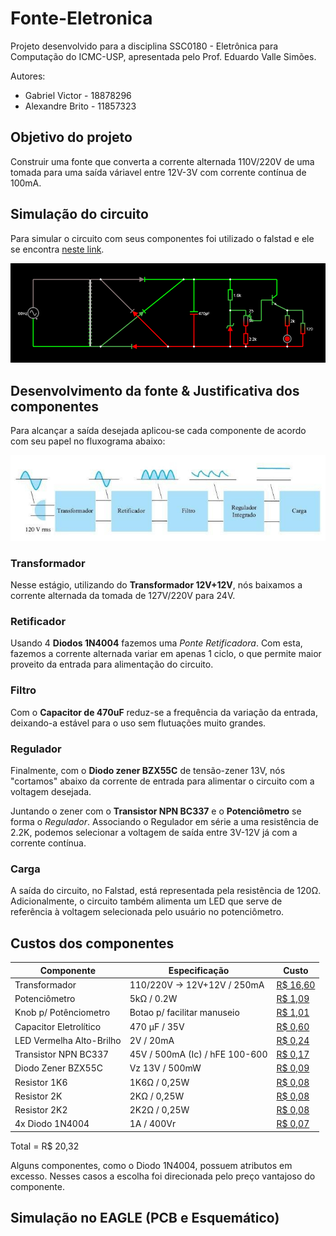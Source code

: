 # Fonte-Eletronica
Projeto desenvolvido para a disciplina SSC0180 - Eletrônica para Computação do ICMC-USP, apresentada pelo Prof. Eduardo Valle Simões.

Autores:
-   Gabriel Victor - 18878296
-   Alexandre Brito - 11857323

## Objetivo do projeto
Construir uma fonte que converta a corrente alternada 110V/220V de uma tomada para uma saída váriavel entre 12V-3V com corrente contínua de 100mA.

## Simulação do circuito
Para simular o circuito com seus componentes foi utilizado o falstad e ele se encontra [neste link](http://tinyurl.com/ydbdvrwy).

[![diagrama do circuito no falstad](/imgs/fonte-falstad.png "Simulação no Falstad")](http://tinyurl.com/ydbdvrwy)

## Desenvolvimento da fonte & Justificativa dos componentes
Para alcançar a saída desejada aplicou-se cada componente de acordo com seu papel no fluxograma abaixo:

![fluxograma do desenvolvimento](/imgs/fonte-fluxograma.jpg)

### Transformador
Nesse estágio, utilizando do **Transformador 12V+12V**, nós baixamos a corrente alternada da tomada de 127V/220V para 24V.

### Retificador
Usando 4 **Diodos 1N4004** fazemos uma *Ponte Retificadora*. Com esta, fazemos a corrente alternada variar em apenas 1 ciclo, o que permite maior proveito da entrada para alimentação do circuito.

### Filtro
Com o **Capacitor de 470uF** reduz-se a frequência da variação da entrada, deixando-a estável para o uso sem flutuações muito grandes.

### Regulador
Finalmente, com o **Diodo zener BZX55C** de tensão-zener 13V, nós "cortamos" abaixo da corrente de entrada para alimentar o circuito com a voltagem desejada.

Juntando o zener com o **Transistor NPN BC337** e o **Potenciômetro** se forma o *Regulador*. Associando o Regulador em série a uma resistência de 2.2K, podemos selecionar a voltagem de saída entre 3V-12V já com a corrente contínua.

### Carga
A saída do circuito, no Falstad, está representada pela resistência de 120Ω. Adicionalmente, o circuito também alimenta um LED que serve de referência à voltagem selecionada pelo usuário no potenciômetro.

## Custos dos componentes
|Componente|Especificação|Custo|
|----------|-------------|-----|
|Transformador|110/220V -> 12V+12V / 250mA|[R$ 16,60](https://www.baudaeletronica.com.br/transformador-trafo-12v-12v-250ma-110-220vac.html)|
|Potenciômetro|5kΩ / 0.2W|[R$ 1,09](https://www.baudaeletronica.com.br/potenciometro-linear-de-5k-5000.html)|
|Knob p/ Potênciometro|Botao p/ facilitar manuseio|[R$ 1,01](https://www.baudaeletronica.com.br/knob-para-potenciometro-cinza-com-vermelho.html)|
|Capacitor Eletrolítico|470 μF / 35V|[R$ 0,60](https://www.baudaeletronica.com.br/capacitor-eletrolitico-470uf-35v.html)|
|LED Vermelha Alto-Brilho|2V / 20mA|[R$ 0,24](https://www.baudaeletronica.com.br/led-de-alto-brilho-vermelho.html)|
|Transistor NPN BC337|45V / 500mA (Ic) / hFE 100-600|[R$ 0,17](https://www.baudaeletronica.com.br/transistor-npn-bc337.html)|
|Diodo Zener BZX55C|Vz 13V / 500mW|[R$ 0,09](https://www.baudaeletronica.com.br/diodo-zener-bzx55c-13v-0-5w.html)|
|Resistor 1K6|1K6Ω / 0,25W|[R$ 0,08](https://www.baudaeletronica.com.br/resistor-1k6-5-1-4w.html)|
|Resistor 2K|2KΩ / 0,25W|[R$ 0,08](https://www.baudaeletronica.com.br/resistor-2k-5-1-4w.html)|
|Resistor 2K2|2K2Ω / 0,25W|[R$ 0,08](https://www.baudaeletronica.com.br/resistor-2k2-5-1-4w.html)|
|4x Diodo 1N4004|1A / 400Vr|[R$ 0,07](https://www.baudaeletronica.com.br/diodo-1n4004.html)|

Total = R$ 20,32

Alguns componentes, como o Diodo 1N4004, possuem atributos em excesso. Nesses casos a escolha foi direcionada pelo preço vantajoso do componente.
## Simulação no EAGLE (PCB e Esquemático)
